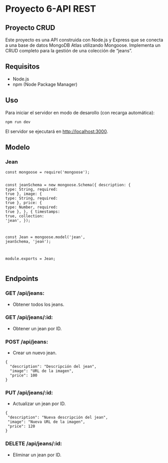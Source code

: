 <h1 class="code-line" data-line-start=0 data-line-end=1 ><a id="Proyecto_6API_REST_0"></a>Proyecto 6-API REST</h1>
<h2 class="code-line" data-line-start=1 data-line-end=2 ><a id="Proyecto_CRUD_1"></a>Proyecto CRUD</h2>
<p class="has-line-data" data-line-start="4" data-line-end="5">Este proyecto es una API construida con Node.js y Express que se conecta a una base de datos MongoDB Atlas utilizando Mongoose. Implementa un CRUD completo para la gestión de una colección de “jeans”.</p>
<h2 class="code-line" data-line-start=6 data-line-end=7 ><a id="Requisitos_6"></a>Requisitos</h2>
<ul>
<li class="has-line-data" data-line-start="8" data-line-end="9">Node.js</li>
<li class="has-line-data" data-line-start="9" data-line-end="11">npm (Node Package Manager)</li>
</ul>
<h2 class="code-line" data-line-start=11 data-line-end=12 ><a id="Uso_11"></a>Uso</h2>
<p class="has-line-data" data-line-start="12" data-line-end="13">Para iniciar el servidor en modo de desarollo (con recarga automática):</p>
<pre><code class="has-line-data" data-line-start="14" data-line-end="16" class="language-sh">npm run dev 
</code></pre>
<p class="has-line-data" data-line-start="16" data-line-end="17">El servidor se ejecutará en <a href="http://localhost:3000">http://localhost:3000</a>.</p>
<h2 class="code-line" data-line-start=20 data-line-end=21 ><a id="Modelo_20"></a>Modelo</h2>
<h3 class="code-line" data-line-start=21 data-line-end=22 ><a id="Jean_21"></a>Jean</h3>
<pre><code class="has-line-data" data-line-start="23" data-line-end="38" class="language-sh">const mongoose = require(<span class="hljs-string">'mongoose'</span>);

const jeanSchema = new mongoose.Schema({
  description: { <span class="hljs-built_in">type</span>: String, required: <span class="hljs-literal">true</span> },
  image: { <span class="hljs-built_in">type</span>: String, required: <span class="hljs-literal">true</span> },
  price: { <span class="hljs-built_in">type</span>: Number, required: <span class="hljs-literal">true</span> },
}, {
  timestamps: <span class="hljs-literal">true</span>,
  collection: <span class="hljs-string">'jean'</span>,
});

const Jean = mongoose.model(<span class="hljs-string">'jean'</span>, jeanSchema, <span class="hljs-string">'jean'</span>);

module.exports = Jean;
</code></pre>
<h2 class="code-line" data-line-start=39 data-line-end=40 ><a id="Endpoints_39"></a>Endpoints</h2>
<h3 class="code-line" data-line-start=42 data-line-end=43 ><a id="GET_apijeans_42"></a>GET /api/jeans:</h3>
<ul>
<li class="has-line-data" data-line-start="43" data-line-end="44">Obtener todos los jeans.</li>
</ul>
<h3 class="code-line" data-line-start=44 data-line-end=45 ><a id="GET_apijeansid_44"></a>GET /api/jeans/:id:</h3>
<ul>
<li class="has-line-data" data-line-start="45" data-line-end="46">Obtener un jean por ID.</li>
</ul>
<h3 class="code-line" data-line-start=46 data-line-end=47 ><a id="POST_apijeans_46"></a>POST /api/jeans:</h3>
<ul>
<li class="has-line-data" data-line-start="47" data-line-end="49">Crear un nuevo jean.</li>
</ul>
<pre><code class="has-line-data" data-line-start="50" data-line-end="56">{
  &quot;description&quot;: &quot;Descripción del jean&quot;,
  &quot;image&quot;: &quot;URL de la imagen&quot;,
  &quot;price&quot;: 100
}
</code></pre>
<h3 class="code-line" data-line-start=56 data-line-end=57 ><a id="PUT_apijeansid_56"></a>PUT /api/jeans/:id:</h3>
<ul>
<li class="has-line-data" data-line-start="57" data-line-end="58">Actualizar un jean por ID.</li>
</ul>
<pre><code class="has-line-data" data-line-start="59" data-line-end="65">{
 &quot;description&quot;: &quot;Nueva descripción del jean&quot;,
 &quot;image&quot;: &quot;Nueva URL de la imagen&quot;,
 &quot;price&quot;: 120
}
</code></pre>
<h3 class="code-line" data-line-start=65 data-line-end=66 ><a id="DELETE_apijeansid_65"></a>DELETE /api/jeans/:id:</h3>
<ul>
<li class="has-line-data" data-line-start="66" data-line-end="68">Eliminar un jean por ID.</li>
</ul>
